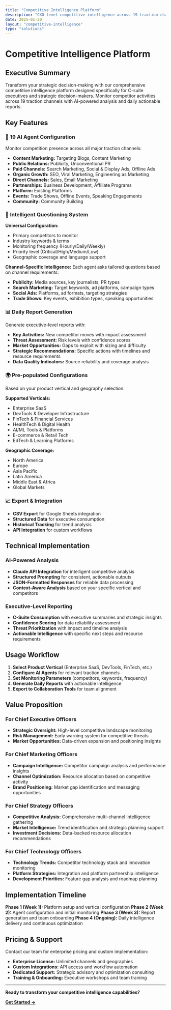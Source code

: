 ```yaml
---
title: "Competitive Intelligence Platform"
description: "CXO-level competitive intelligence across 19 traction channels with AI-powered daily reports and strategic recommendations"
date: 2025-01-20
layout: "competitive-intelligence"
type: "solutions"
---
```


# Competitive Intelligence Platform

## Executive Summary

Transform your strategic decision-making with our comprehensive competitive intelligence platform designed specifically for C-suite executives and strategic decision-makers. Monitor competitor activities across 19 traction channels with AI-powered analysis and daily actionable reports.

## Key Features

### 🎯 **19 AI Agent Configuration**
Monitor competition presence across all major traction channels:
- **Content Marketing:** Targeting Blogs, Content Marketing
- **Public Relations:** Publicity, Unconventional PR  
- **Paid Channels:** Search Marketing, Social & Display Ads, Offline Ads
- **Organic Growth:** SEO, Viral Marketing, Engineering as Marketing
- **Direct Channels:** Sales, Email Marketing
- **Partnerships:** Business Development, Affiliate Programs
- **Platform:** Existing Platforms
- **Events:** Trade Shows, Offline Events, Speaking Engagements
- **Community:** Community Building

### 🧠 **Intelligent Questioning System**

**Universal Configuration:**
- Primary competitors to monitor
- Industry keywords & terms
- Monitoring frequency (Hourly/Daily/Weekly)
- Priority level (Critical/High/Medium/Low)
- Geographic coverage and language support

**Channel-Specific Intelligence:**
Each agent asks tailored questions based on channel requirements:
- **Publicity:** Media sources, key journalists, PR types
- **Search Marketing:** Target keywords, ad platforms, campaign types
- **Social Ads:** Platforms, ad formats, targeting strategies
- **Trade Shows:** Key events, exhibition types, speaking opportunities

### 📊 **Daily Report Generation**
Generate executive-level reports with:
- **Key Activities:** New competitor moves with impact assessment
- **Threat Assessment:** Risk levels with confidence scores
- **Market Opportunities:** Gaps to exploit with sizing and difficulty
- **Strategic Recommendations:** Specific actions with timelines and resource requirements
- **Data Quality Indicators:** Source reliability and coverage analysis

### 🌍 **Pre-populated Configurations**
Based on your product vertical and geography selection:

**Supported Verticals:**
- Enterprise SaaS
- DevTools & Developer Infrastructure
- FinTech & Financial Services
- HealthTech & Digital Health
- AI/ML Tools & Platforms
- E-commerce & Retail Tech
- EdTech & Learning Platforms

**Geographic Coverage:**
- North America
- Europe
- Asia Pacific
- Latin America
- Middle East & Africa
- Global Markets

### 📈 **Export & Integration**
- **CSV Export** for Google Sheets integration
- **Structured Data** for executive consumption
- **Historical Tracking** for trend analysis
- **API Integration** for custom workflows

## Technical Implementation

### AI-Powered Analysis
- **Claude API Integration** for intelligent competitive analysis
- **Structured Prompting** for consistent, actionable outputs
- **JSON-Formatted Responses** for reliable data processing
- **Context-Aware Analysis** based on your specific vertical and competitors

### Executive-Level Reporting
- **C-Suite Consumption** with executive summaries and strategic insights
- **Confidence Scoring** for data reliability assessment
- **Threat Prioritization** with impact and timeline analysis
- **Actionable Intelligence** with specific next steps and resource requirements

## Usage Workflow

1. **Select Product Vertical** (Enterprise SaaS, DevTools, FinTech, etc.)
2. **Configure AI Agents** for relevant traction channels
3. **Set Monitoring Parameters** (competitors, keywords, frequency)
4. **Generate Daily Reports** with actionable intelligence
5. **Export to Collaboration Tools** for team alignment

## Value Proposition

### For Chief Executive Officers
- **Strategic Oversight:** High-level competitive landscape monitoring
- **Risk Management:** Early warning system for competitive threats
- **Market Opportunities:** Data-driven expansion and positioning insights

### For Chief Marketing Officers
- **Campaign Intelligence:** Competitor campaign analysis and performance insights
- **Channel Optimization:** Resource allocation based on competitive activity
- **Brand Positioning:** Market gap identification and messaging opportunities

### For Chief Strategy Officers
- **Competitive Analysis:** Comprehensive multi-channel intelligence gathering
- **Market Intelligence:** Trend identification and strategic planning support
- **Investment Decisions:** Data-backed resource allocation recommendations

### For Chief Technology Officers
- **Technology Trends:** Competitor technology stack and innovation monitoring
- **Platform Strategies:** Integration and platform partnership intelligence
- **Development Priorities:** Feature gap analysis and roadmap planning

## Implementation Timeline

**Phase 1 (Week 1):** Platform setup and vertical configuration
**Phase 2 (Week 2):** Agent configuration and initial monitoring
**Phase 3 (Week 3):** Report generation and team onboarding
**Phase 4 (Ongoing):** Daily intelligence delivery and continuous optimization

## Pricing & Support

Contact our team for enterprise pricing and custom implementation:
- **Enterprise License:** Unlimited channels and geographies
- **Custom Integrations:** API access and workflow automation
- **Dedicated Support:** Strategic advisory and optimization consulting
- **Training & Onboarding:** Executive workshops and team training

---

**Ready to transform your competitive intelligence capabilities?**

[**Get Started →**](#competitive-intelligence-app)
